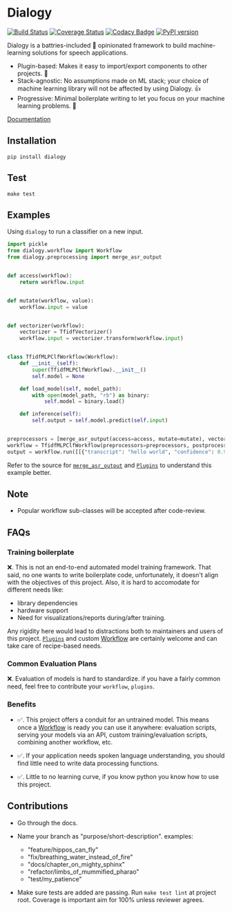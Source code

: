 # Dialogy

[![Build Status](https://travis-ci.com/Vernacular-ai/dialogy.svg?branch=master)](https://travis-ci.com/Vernacular-ai/dialogy)
[![Coverage Status](https://coveralls.io/repos/github/Vernacular-ai/dialogy/badge.svg?branch=master)](https://coveralls.io/github/Vernacular-ai/dialogy?branch=master)
[![Codacy Badge](https://app.codacy.com/project/badge/Grade/03ab1c93c9354def81de73ba04b0d94c)](https://www.codacy.com/gh/Vernacular-ai/dialogy/dashboard?utm_source=github.com&utm_medium=referral&utm_content=Vernacular-ai/dialogy&utm_campaign=Badge_Grade)
[![PyPI version](https://badge.fury.io/py/dialogy.svg)](https://badge.fury.io/py/dialogy)

Dialogy is a battries-included 🔋 opinionated framework to build machine-learning solutions for speech applications. 

-   Plugin-based: Makes it easy to import/export components to other projects. 🔌
-   Stack-agnostic: No assumptions made on ML stack; your choice of machine learning library will not be affected by using Dialogy. 👍
-   Progressive: Minimal boilerplate writing to let you focus on your machine learning problems. 🤏

[Documentation](https://vernacular-ai.github.io/dialogy/)

## Installation

```shell
pip install dialogy
```

## Test

```shell
make test
```

## Examples

Using `dialogy` to run a classifier on a new input.

```python
import pickle
from dialogy.workflow import Workflow
from dialogy.preprocessing import merge_asr_output


def access(workflow):
    return workflow.input


def mutate(workflow, value):
    workflow.input = value


def vectorizer(workflow):
    vectorizer = TfidfVectorizer()
    workflow.input = vectorizer.transform(workflow.input)


class TfidfMLPClfWorkflow(Workflow):
    def __init__(self):
        super(TfidfMLPClfWorkflow).__init__()
        self.model = None

    def load_model(self, model_path):
        with open(model_path, "rb") as binary:
            self.model = binary.load()

    def inference(self):
        self.output = self.model.predict(self.input)


preprocessors = [merge_asr_output(access=access, mutate=mutate), vectorizer]
workflow = TfidfMLPClfWorkflow(preprocessors=preprocessors, postprocessors=[])
output = workflow.run([[{"transcript": "hello world", "confidence": 0.97}]]) # output -> _greeting_
```

Refer to the source for [`merge_asr_output`](https://vernacular-ai.github.io/dialogy/dialogy/preprocess/text/merge_asr_output.html) and [`Plugins`](https://vernacular-ai.github.io/dialogy/dialogy/plugin/plugin.html) to understand this example better.

## Note

-   Popular workflow sub-classes will be accepted after code-review.
## FAQs

### Training boilerplate

❌. This is not an end-to-end automated model training framework. That said, no one wants to write boilerplate code,
unfortunately, it doesn't align with the objectives of this project. Also, it is hard to accomodate for different needs 
like: 

-   library dependencies 
-   hardware support
-   Need for visualizations/reports during/after training.

Any rigidity here would lead to distractions both to maintainers and users of this project. [`Plugins`](https://vernacular-ai.github.io/dialogy/dialogy/plugin/plugin.html) and custom
[Workflow](https://vernacular-ai.github.io/dialogy/dialogy/workflow/workflow.html) are certainly welcome and can take care of recipe-based needs. 

### Common Evaluation Plans

❌. Evaluation of models is hard to standardize. if you have a fairly common need, feel free to contribute your `workflow`, `plugins`.

### Benefits

-   ✅. This project offers a conduit for an untrained model. This means once a [Workflow](https://vernacular-ai.github.io/dialogy/dialogy/workflow/workflow.html) is ready you can use it anywhere:
    evaluation scripts, serving your models via an API, custom training/evaluation scripts, combining another workflow, etc. 

-   ✅. If your application needs spoken language understanding, you should find little need to write data processing functions.

-   ✅. Little to no learning curve, if you know python you know how to use this project.

## Contributions

-   Go through the docs.

-   Name your branch as "purpose/short-description". examples:
    -   "feature/hippos_can_fly"
    -   "fix/breathing_water_instead_of_fire"
    -   "docs/chapter_on_mighty_sphinx"
    -   "refactor/limbs_of_mummified_pharao"
    -   "test/my_patience"

-   Make sure tests are added are passing. Run `make test lint` at project root. Coverage is important aim for 100% unless reviewer agrees.
